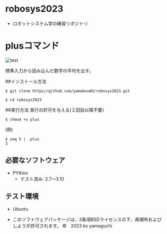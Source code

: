 # robosys2023
* ロボットシステム学の練習リポジトリ

# plusコマンド
![test](https://github.com/yamakouAO/robosys2023/actions/workflows/test.yml/badge.svg)

標準入力から読み込んだ数字の平均を出す。

##インストール方法

```   
$ git clone https//github.com/yamakouAO/robosys2023.git

$ cd robosys2023  
```

##実行方法
実行の許可を与える(２回目以降不要）  
```  
$ chmod +x plus  
```    

(例)  
```
$ seq 5 | .plus  
3  
```  

## 必要なソフトウェア
* PYthon
  * テスト済み: 3.7～3.10

## テスト環境
* Ubuntu

* このソフトウェアパッケージは、3条項BSDライセンスの下、再頒布およびしようが許可されます。
©　2023 ko yamaguchi
